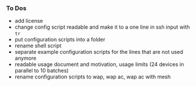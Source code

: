 ### To Dos

- add license
- change config script readable and make it to a one line in ssh input with `tr`
- put configuration scripts into a folder
- rename shell script
- separate example configuration scripts for the lines that are not used anymore
- readable usage document and motivation, usage limits (24 devices in parallel to 10 batches)
- rename configuration scripts to wap, wap ac, wap ac with mesh
